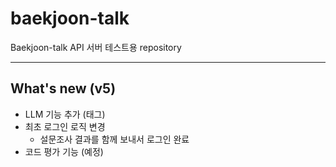 # baekjoon-talk
Baekjoon-talk API 서버 테스트용 repository

---

## What's new (v5)

- LLM 기능 추가 (태그)
- 최초 로그인 로직 변경
  - 설문조사 결과를 함께 보내서 로그인 완료
- 코드 평가 기능 (예정)
